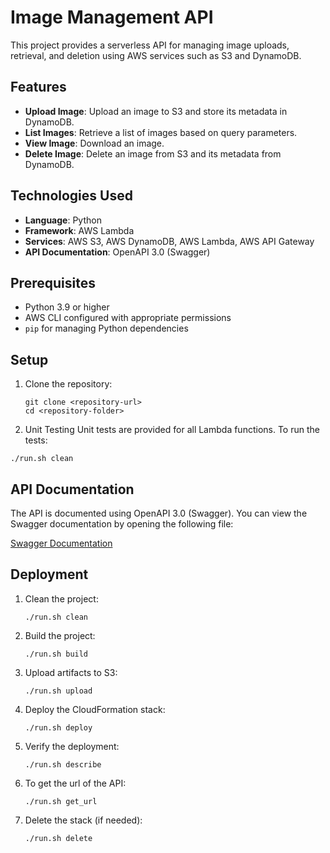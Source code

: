 # Image Management API

This project provides a serverless API for managing image uploads, retrieval, and deletion using AWS services such as S3 and DynamoDB.

## Features

- **Upload Image**: Upload an image to S3 and store its metadata in DynamoDB.
- **List Images**: Retrieve a list of images based on query parameters.
- **View Image**: Download an image.
- **Delete Image**: Delete an image from S3 and its metadata from DynamoDB.

## Technologies Used

- **Language**: Python
- **Framework**: AWS Lambda
- **Services**: AWS S3, AWS DynamoDB, AWS Lambda, AWS API Gateway
- **API Documentation**: OpenAPI 3.0 (Swagger)

## Prerequisites

- Python 3.9 or higher
- AWS CLI configured with appropriate permissions
- `pip` for managing Python dependencies

## Setup

1. Clone the repository:
   ```
   git clone <repository-url>
   cd <repository-folder>
   ```
2. Unit Testing
Unit tests are provided for all Lambda functions. To run the tests:
```
./run.sh clean
```

## API Documentation

The API is documented using OpenAPI 3.0 (Swagger). You can view the Swagger documentation by opening the following file:

[Swagger Documentation](deployment/swagger.yaml)

## Deployment
1. Clean the project:  
    ```
    ./run.sh clean
    ```
2. Build the project:
    ```
    ./run.sh build
    ```
3. Upload artifacts to S3:
    ```
    ./run.sh upload
    ``` 
4. Deploy the CloudFormation stack:
    ```
    ./run.sh deploy
    ```
5. Verify the deployment:
    ```
    ./run.sh describe
    ```
6. To get the url of the API:
    ```
    ./run.sh get_url
    ```
7. Delete the stack (if needed):
    ```
    ./run.sh delete
    ```